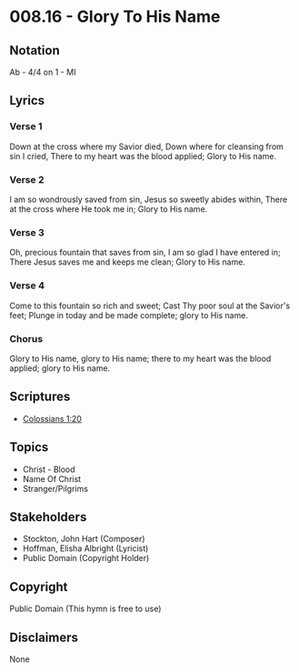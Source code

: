 # 008.16 - Glory To His Name

## Notation

Ab - 4/4 on 1 - MI

## Lyrics

### Verse 1

Down at the cross where my Savior died, Down where for cleansing from sin I cried, There to my heart was the blood applied; Glory to His name.

### Verse 2

I am so wondrously saved from sin, Jesus so sweetly abides within, There at the cross where He took me in; Glory to His name.

### Verse 3

Oh, precious fountain that saves from sin, I am so glad I have entered in; There Jesus saves me and keeps me clean; Glory to His name.

### Verse 4

Come to this fountain so rich and sweet; Cast Thy poor soul at the Savior's feet; Plunge in today and be made complete; glory to His name.

### Chorus

Glory to His name, glory to His name; there to my heart was the blood applied; glory to His name.


## Scriptures

- [Colossians 1:20](https://www.biblegateway.com/passage/?search=Colossians%201%3A20)

## Topics

- Christ - Blood
- Name Of Christ
- Stranger/Pilgrims

## Stakeholders

- Stockton, John Hart (Composer)
- Hoffman, Elisha Albright (Lyricist)
- Public Domain (Copyright Holder)

## Copyright

Public Domain
(This hymn is free to use)

## Disclaimers

None

